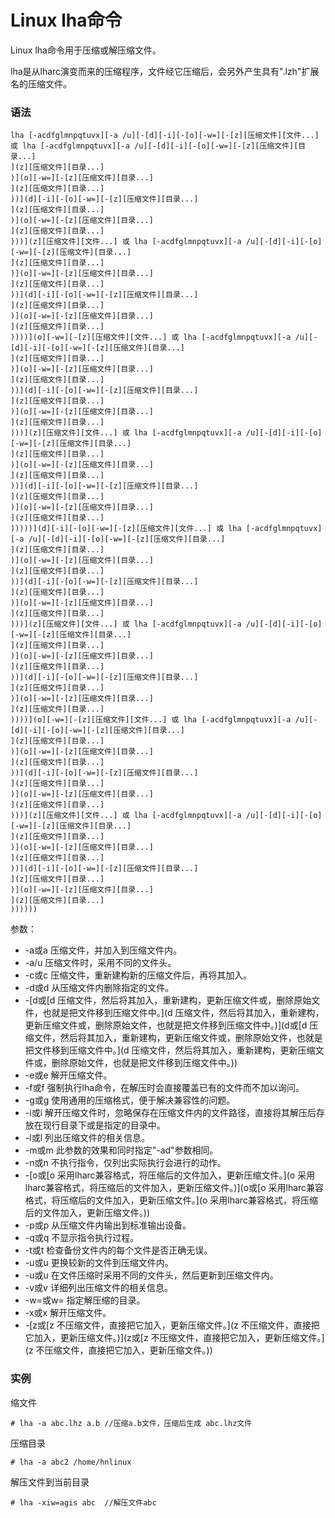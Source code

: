 # Linux lha命令

Linux lha命令用于压缩或解压缩文件。

lha是从lharc演变而来的压缩程序，文件经它压缩后，会另外产生具有".lzh"扩展名的压缩文件。

### 语法

    lha [-acdfglmnpqtuvx][-a /u][-[d][-i][-[o][-w=][-[z][压缩文件][文件...] 或 lha [-acdfglmnpqtuvx][-a /u][-[d][-i][-[o][-w=][-[z][压缩文件][目录...]
    ](z][压缩文件][目录...]
    )](o][-w=][-[z][压缩文件][目录...]
    ](z][压缩文件][目录...]
    ))](d][-i][-[o][-w=][-[z][压缩文件][目录...]
    ](z][压缩文件][目录...]
    )](o][-w=][-[z][压缩文件][目录...]
    ](z][压缩文件][目录...]
    )))](z][压缩文件][文件...] 或 lha [-acdfglmnpqtuvx][-a /u][-[d][-i][-[o][-w=][-[z][压缩文件][目录...]
    ](z][压缩文件][目录...]
    )](o][-w=][-[z][压缩文件][目录...]
    ](z][压缩文件][目录...]
    ))](d][-i][-[o][-w=][-[z][压缩文件][目录...]
    ](z][压缩文件][目录...]
    )](o][-w=][-[z][压缩文件][目录...]
    ](z][压缩文件][目录...]
    ))))](o][-w=][-[z][压缩文件][文件...] 或 lha [-acdfglmnpqtuvx][-a /u][-[d][-i][-[o][-w=][-[z][压缩文件][目录...]
    ](z][压缩文件][目录...]
    )](o][-w=][-[z][压缩文件][目录...]
    ](z][压缩文件][目录...]
    ))](d][-i][-[o][-w=][-[z][压缩文件][目录...]
    ](z][压缩文件][目录...]
    )](o][-w=][-[z][压缩文件][目录...]
    ](z][压缩文件][目录...]
    )))](z][压缩文件][文件...] 或 lha [-acdfglmnpqtuvx][-a /u][-[d][-i][-[o][-w=][-[z][压缩文件][目录...]
    ](z][压缩文件][目录...]
    )](o][-w=][-[z][压缩文件][目录...]
    ](z][压缩文件][目录...]
    ))](d][-i][-[o][-w=][-[z][压缩文件][目录...]
    ](z][压缩文件][目录...]
    )](o][-w=][-[z][压缩文件][目录...]
    ](z][压缩文件][目录...]
    )))))](d][-i][-[o][-w=][-[z][压缩文件][文件...] 或 lha [-acdfglmnpqtuvx][-a /u][-[d][-i][-[o][-w=][-[z][压缩文件][目录...]
    ](z][压缩文件][目录...]
    )](o][-w=][-[z][压缩文件][目录...]
    ](z][压缩文件][目录...]
    ))](d][-i][-[o][-w=][-[z][压缩文件][目录...]
    ](z][压缩文件][目录...]
    )](o][-w=][-[z][压缩文件][目录...]
    ](z][压缩文件][目录...]
    )))](z][压缩文件][文件...] 或 lha [-acdfglmnpqtuvx][-a /u][-[d][-i][-[o][-w=][-[z][压缩文件][目录...]
    ](z][压缩文件][目录...]
    )](o][-w=][-[z][压缩文件][目录...]
    ](z][压缩文件][目录...]
    ))](d][-i][-[o][-w=][-[z][压缩文件][目录...]
    ](z][压缩文件][目录...]
    )](o][-w=][-[z][压缩文件][目录...]
    ](z][压缩文件][目录...]
    ))))](o][-w=][-[z][压缩文件][文件...] 或 lha [-acdfglmnpqtuvx][-a /u][-[d][-i][-[o][-w=][-[z][压缩文件][目录...]
    ](z][压缩文件][目录...]
    )](o][-w=][-[z][压缩文件][目录...]
    ](z][压缩文件][目录...]
    ))](d][-i][-[o][-w=][-[z][压缩文件][目录...]
    ](z][压缩文件][目录...]
    )](o][-w=][-[z][压缩文件][目录...]
    ](z][压缩文件][目录...]
    )))](z][压缩文件][文件...] 或 lha [-acdfglmnpqtuvx][-a /u][-[d][-i][-[o][-w=][-[z][压缩文件][目录...]
    ](z][压缩文件][目录...]
    )](o][-w=][-[z][压缩文件][目录...]
    ](z][压缩文件][目录...]
    ))](d][-i][-[o][-w=][-[z][压缩文件][目录...]
    ](z][压缩文件][目录...]
    )](o][-w=][-[z][压缩文件][目录...]
    ](z][压缩文件][目录...]
    ))))))

参数：

- -a或a   压缩文件，并加入到压缩文件内。
- -a/u   压缩文件时，采用不同的文件头。
- -c或c   压缩文件，重新建构新的压缩文件后，再将其加入。
- -d或d   从压缩文件内删除指定的文件。
- -[d或[d   压缩文件，然后将其加入，重新建构，更新压缩文件或，删除原始文件，也就是把文件移到压缩文件中。](d   压缩文件，然后将其加入，重新建构，更新压缩文件或，删除原始文件，也就是把文件移到压缩文件中。)](d或[d   压缩文件，然后将其加入，重新建构，更新压缩文件或，删除原始文件，也就是把文件移到压缩文件中。](d   压缩文件，然后将其加入，重新建构，更新压缩文件或，删除原始文件，也就是把文件移到压缩文件中。))
- -e或e   解开压缩文件。
- -f或f   强制执行lha命令，在解压时会直接覆盖已有的文件而不加以询问。
- -g或g   使用通用的压缩格式，便于解决兼容性的问题。
- -i或i   解开压缩文件时，忽略保存在压缩文件内的文件路径，直接将其解压后存放在现行目录下或是指定的目录中。
- -l或l   列出压缩文件的相关信息。
- -m或m   此参数的效果和同时指定"-ad"参数相同。
- -n或n   不执行指令，仅列出实际执行会进行的动作。
- -[o或[o   采用lharc兼容格式，将压缩后的文件加入，更新压缩文件。](o   采用lharc兼容格式，将压缩后的文件加入，更新压缩文件。)](o或[o   采用lharc兼容格式，将压缩后的文件加入，更新压缩文件。](o   采用lharc兼容格式，将压缩后的文件加入，更新压缩文件。))
- -p或p   从压缩文件内输出到标准输出设备。
- -q或q   不显示指令执行过程。
- -t或t   检查备份文件内的每个文件是否正确无误。
- -u或u   更换较新的文件到压缩文件内。
- -u或u   在文件压缩时采用不同的文件头，然后更新到压缩文件内。
- -v或v   详细列出压缩文件的相关信息。
- -w=或w=   指定解压缩的目录。
- -x或x   解开压缩文件。
- -[z或[z   不压缩文件，直接把它加入，更新压缩文件。](z   不压缩文件，直接把它加入，更新压缩文件。)](z或[z   不压缩文件，直接把它加入，更新压缩文件。](z   不压缩文件，直接把它加入，更新压缩文件。))

### 实例

缩文件

    # lha -a abc.lhz a.b //压缩a.b文件，压缩后生成 abc.lhz文件
    

压缩目录

    # lha -a abc2 /home/hnlinux
    

解压文件到当前目录 

    # lha -xiw=agis abc  //解压文件abc
    